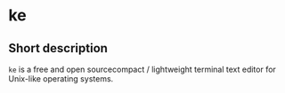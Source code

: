 # ke

## Short description
`ke` is a free and open sourcecompact / lightweight terminal text editor for Unix-like operating systems.
